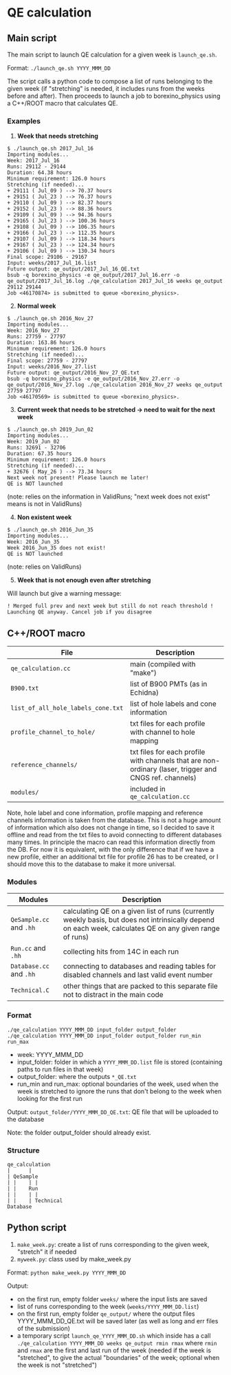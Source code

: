# QE calculation

## Main script

The main script to launch QE calculation for a given week is ```launch_qe.sh```.

Format: ```./launch_qe.sh YYYY_MMM_DD```

The script calls a python code to compose a list of runs belonging to the given week (if "stretching" is needed, it includes runs from the weeks before and after). Then proceeds to launch a job to borexino_physics using a C++/ROOT macro that calculates QE.

### Examples ###

1. **Week that needs stretching**

```
$ ./launch_qe.sh 2017_Jul_16
Importing modules...
Week: 2017_Jul_16
Runs: 29112 - 29144
Duration: 64.38 hours
Minimum requirement: 126.0 hours
Stretching (if needed)...
+ 29111 ( Jul_09 ) --> 70.37 hours
+ 29151 ( Jul_23 ) --> 76.37 hours
+ 29110 ( Jul_09 ) --> 82.37 hours
+ 29152 ( Jul_23 ) --> 88.36 hours
+ 29109 ( Jul_09 ) --> 94.36 hours
+ 29165 ( Jul_23 ) --> 100.36 hours
+ 29108 ( Jul_09 ) --> 106.35 hours
+ 29166 ( Jul_23 ) --> 112.35 hours
+ 29107 ( Jul_09 ) --> 118.34 hours
+ 29167 ( Jul_23 ) --> 124.34 hours
+ 29106 ( Jul_09 ) --> 130.34 hours
Final scope: 29106 - 29167
Input: weeks/2017_Jul_16.list
Future output: qe_output/2017_Jul_16_QE.txt
bsub -q borexino_physics -e qe_output/2017_Jul_16.err -o qe_output/2017_Jul_16.log ./qe_calculation 2017_Jul_16 weeks qe_output 29112 29144
Job <46170874> is submitted to queue <borexino_physics>.
```

2. **Normal week**

```
$ ./launch_qe.sh 2016_Nov_27
Importing modules...
Week: 2016_Nov_27
Runs: 27759 - 27797
Duration: 163.86 hours
Minimum requirement: 126.0 hours
Stretching (if needed)...
Final scope: 27759 - 27797
Input: weeks/2016_Nov_27.list
Future output: qe_output/2016_Nov_27_QE.txt
bsub -q borexino_physics -e qe_output/2016_Nov_27.err -o qe_output/2016_Nov_27.log ./qe_calculation 2016_Nov_27 weeks qe_output 27759 27797
Job <46170569> is submitted to queue <borexino_physics>.
```

3. **Current week that needs to be stretched -> need to wait for the next week**

```
$ ./launch_qe.sh 2019_Jun_02
Importing modules...
Week: 2019_Jun_02
Runs: 32691 - 32706
Duration: 67.35 hours
Minimum requirement: 126.0 hours
Stretching (if needed)...
+ 32676 ( May_26 ) --> 73.34 hours
Next week not present! Please launch me later!
QE is NOT launched
```

(note: relies on the information in ValidRuns; "next week does not exist" means is not in ValidRuns)

4. **Non existent week**

```
$ ./launch_qe.sh 2016_Jun_35
Importing modules...
Week: 2016_Jun_35
Week 2016_Jun_35 does not exist!
QE is NOT launched
```

(note: relies on ValidRuns)

5. **Week that is not enough even after stretching**

Will launch but give a warning message:

```
! Merged full prev and next week but still do not reach threshold !
Launching QE anyway. Cancel job if you disagree
```



## C++/ROOT macro

File  | Description
------------- | -------------
```qe_calculation.cc``` | main (compiled with "make")
```B900.txt``` | list of B900 PMTs (as in Echidna)
```list_of_all_hole_labels_cone.txt``` | list of hole labels and cone information
```profile_channel_to_hole/``` | txt files for each profile with channel to hole mapping
```reference_channels/``` | txt files for each profile with channels that are non-ordinary (laser, trigger and CNGS ref. channels)
```modules/``` | included in ```qe_calculation.cc```

Note, hole label and cone information, profile mapping and reference channels information is taken from the database. This is not a huge amount of information which also does not change in time, so I decided to save it offline and read from the txt files to avoid connecting to different databases many times. In principle the macro can read this information directly from the DB. For now it is equivalent, with the only difference that if we have a new profile, either an additional txt file for profile 26 has to be created, or I should move this to the database to make it more universal.

### Modules

Modules  | Description
----------------------- | ----------------
```QeSample.cc``` and ```.hh``` | calculating QE on a given list of runs (currently weekly basis, but does not intrinsically depend on each week, calculates QE on any given range of runs)
```Run.cc``` and ```.hh``` | collecting hits from 14C in each run
```Database.cc``` and ```.hh``` | connecting to databases and reading tables for disabled channels and last valid event number
```Technical.C``` | other things that are packed to this separate file not to distract in the main code

### Format
```
./qe_calculation YYYY_MMM_DD input_folder output_folder
./qe_calculation YYYY_MMM_DD input_folder output_folder run_min run_max
```

- week: YYYY_MMM_DD
- input_folder: folder in which a ```YYYY_MMM_DD.list``` file is stored (containing paths to run files in that week)
- output_folder: where the outputs ```*_QE.txt```
- run_min and run_max: optional boundaries of the week, used when the week is stretched to ignore the runs that don't belong to the week when looking for the first run

Output: ```output_folder/YYYY_MMM_DD_QE.txt```: QE file that will be uploaded to the database

Note: the folder output_folder should already exist.


### Structure

```
qe_calculation
|      |   
| QeSample 
| |    | | 
| |    Run 
| |    | |
| |    | Technical
Database
```

## Python script

1. ```make_week.py```: create a list of runs corresponding to the given week, "stretch" it if needed
2. ```myweek.py```: class used by make_week.py

Format:
``` python make_week.py YYYY_MMM_DD ```	

Output:
* on the first run, empty folder ```weeks/``` where the input lists are saved
* list of runs corresponding to the week (```weeks/YYYY_MMM_DD.list```)
* on the first run, empty folder ```qe_output/``` where the output files YYYY_MMM_DD_QE.txt will be saved later (as well as long and err files of the submission)
* a temporary script ```launch_qe_YYYY_MMM_DD.sh``` which inside has a call ```./qe_calculation YYYY_MMM_DD weeks qe_output rmin rmax``` where ```rmin``` and ```rmax``` are the first and last run of the week (needed if the week is "stretched", to give the actual "boundaries" of the week; optional when the week is not "stretched")
